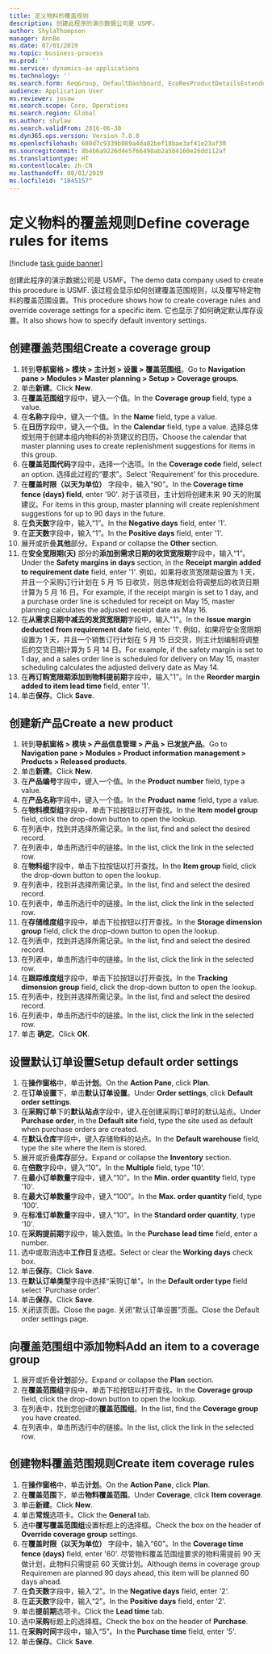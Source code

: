 ```yaml
---
title: 定义物料的覆盖规则
description: 创建此程序的演示数据公司是 USMF。
author: ShylaThompson
manager: AnnBe
ms.date: 07/01/2019
ms.topic: business-process
ms.prod: ''
ms.service: dynamics-ax-applications
ms.technology: ''
ms.search.form: ReqGroup, DefaultDashboard, EcoResProductDetailsExtended, EcoResProductCreate, InventItemOrderSetup, ReqItemTable
audience: Application User
ms.reviewer: josaw
ms.search.scope: Core, Operations
ms.search.region: Global
ms.author: shylaw
ms.search.validFrom: 2016-06-30
ms.dyn365.ops.version: Version 7.0.0
ms.openlocfilehash: 680d7c9339b089a4da82bef18bae3af41e23af30
ms.sourcegitcommit: 8b4b6a9226d4e5f66498ab2a5b4160e26dd112af
ms.translationtype: HT
ms.contentlocale: zh-CN
ms.lasthandoff: 08/01/2019
ms.locfileid: "1845157"
---
```

# <a name="define-coverage-rules-for-items"></a><span data-ttu-id="8d6a4-103">定义物料的覆盖规则</span><span class="sxs-lookup"><span data-stu-id="8d6a4-103">Define coverage rules for items</span></span>

[!include [task guide banner](../../includes/task-guide-banner.md)]

<span data-ttu-id="8d6a4-104">创建此程序的演示数据公司是 USMF。</span><span class="sxs-lookup"><span data-stu-id="8d6a4-104">The demo data company used to create this procedure is USMF.</span></span> <span data-ttu-id="8d6a4-105">该过程会显示如何创建覆盖范围规则，以及覆写特定物料的覆盖范围设置。</span><span class="sxs-lookup"><span data-stu-id="8d6a4-105">This procedure shows how to create coverage rules and override coverage settings for a specific item.</span></span> <span data-ttu-id="8d6a4-106">它也显示了如何确定默认库存设置。</span><span class="sxs-lookup"><span data-stu-id="8d6a4-106">It also shows how to specify default inventory settings.</span></span>


## <a name="create-a-coverage-group"></a><span data-ttu-id="8d6a4-107">创建覆盖范围组</span><span class="sxs-lookup"><span data-stu-id="8d6a4-107">Create a coverage group</span></span>
1. <span data-ttu-id="8d6a4-108">转到**导航窗格 > 模块 > 主计划 > 设置 > 覆盖范围组**。</span><span class="sxs-lookup"><span data-stu-id="8d6a4-108">Go to **Navigation pane > Modules > Master planning > Setup > Coverage groups**.</span></span>
2. <span data-ttu-id="8d6a4-109">单击**新建**。</span><span class="sxs-lookup"><span data-stu-id="8d6a4-109">Click **New**.</span></span>
3. <span data-ttu-id="8d6a4-110">在**覆盖范围组**字段中，键入一个值。</span><span class="sxs-lookup"><span data-stu-id="8d6a4-110">In the **Coverage group** field, type a value.</span></span>
4. <span data-ttu-id="8d6a4-111">在**名称**字段中，键入一个值。</span><span class="sxs-lookup"><span data-stu-id="8d6a4-111">In the **Name** field, type a value.</span></span>
5. <span data-ttu-id="8d6a4-112">在**日历**字段中，键入一个值。</span><span class="sxs-lookup"><span data-stu-id="8d6a4-112">In the **Calendar** field, type a value.</span></span> <span data-ttu-id="8d6a4-113">选择总体规划用于创建本组内物料的补货建议的日历。</span><span class="sxs-lookup"><span data-stu-id="8d6a4-113">Choose the calendar that master planning uses to create replenishment suggestions for items in this group.</span></span>  
6. <span data-ttu-id="8d6a4-114">在**覆盖范围代码**字段中，选择一个选项。</span><span class="sxs-lookup"><span data-stu-id="8d6a4-114">In the **Coverage code** field, select an option.</span></span> <span data-ttu-id="8d6a4-115">选择此过程的“要求”。</span><span class="sxs-lookup"><span data-stu-id="8d6a4-115">Select 'Requirement' for this procedure.</span></span>  
7. <span data-ttu-id="8d6a4-116">在**覆盖时限（以天为单位）** 字段中，输入“90”。</span><span class="sxs-lookup"><span data-stu-id="8d6a4-116">In the **Coverage time fence (days) field**, enter '90'.</span></span> <span data-ttu-id="8d6a4-117">对于该项目，主计划将创建未来 90 天的附属建议。</span><span class="sxs-lookup"><span data-stu-id="8d6a4-117">For items in this group, master planning will create replenishment suggestions for up to 90 days in the future.</span></span>  
8. <span data-ttu-id="8d6a4-118">在**负天数**字段中，输入“1”。</span><span class="sxs-lookup"><span data-stu-id="8d6a4-118">In the **Negative days** field, enter '1'.</span></span>
9. <span data-ttu-id="8d6a4-119">在**正天数**字段中，输入“1”。</span><span class="sxs-lookup"><span data-stu-id="8d6a4-119">In the **Positive days** field, enter '1'.</span></span>
10. <span data-ttu-id="8d6a4-120">展开或折叠**其他**部分。</span><span class="sxs-lookup"><span data-stu-id="8d6a4-120">Expand or collapse the **Other** section.</span></span>
11. <span data-ttu-id="8d6a4-121">在**安全宽限期(天)** 部分的**添加到需求日期的收货宽限期**字段中，输入“1”。</span><span class="sxs-lookup"><span data-stu-id="8d6a4-121">Under the **Safety margins in days** section, in the **Receipt margin added to requirement date** field, enter '1'.</span></span> <span data-ttu-id="8d6a4-122">例如，如果将收货宽限期设置为 1 天，并且一个采购订行计划在 5 月 15 日收货，则总体规划会将调整后的收货日期计算为 5 月 16 日。</span><span class="sxs-lookup"><span data-stu-id="8d6a4-122">For example, if the receipt margin is set to 1 day, and a purchase order line is scheduled for receipt on May 15, master planning calculates the adjusted receipt date as May 16.</span></span>  
12. <span data-ttu-id="8d6a4-123">在**从需求日期中减去的发货宽限期**字段中，输入"1"。</span><span class="sxs-lookup"><span data-stu-id="8d6a4-123">In the **Issue margin deducted from requirement date** field, enter '1'.</span></span> <span data-ttu-id="8d6a4-124">例如，如果将安全宽限期设置为 1 天，并且一个销售订行计划在 5 月 15 日交货，则主计划编制将调整后的交货日期计算为 5 月 14 日。</span><span class="sxs-lookup"><span data-stu-id="8d6a4-124">For example, if the safety margin is set to 1 day, and a sales order line is scheduled for delivery on May 15, master scheduling calculates the adjusted delivery date as May 14.</span></span>  
13. <span data-ttu-id="8d6a4-125">在**再订购宽限期添加到物料提前期**字段中，输入"1"。</span><span class="sxs-lookup"><span data-stu-id="8d6a4-125">In the **Reorder margin added to item lead time** field, enter '1'.</span></span>
14. <span data-ttu-id="8d6a4-126">单击**保存**。</span><span class="sxs-lookup"><span data-stu-id="8d6a4-126">Click **Save**.</span></span>

## <a name="create-a-new-product"></a><span data-ttu-id="8d6a4-127">创建新产品</span><span class="sxs-lookup"><span data-stu-id="8d6a4-127">Create a new product</span></span>
1. <span data-ttu-id="8d6a4-128">转到**导航窗格 > 模块 > 产品信息管理 > 产品 > 已发放产品**。</span><span class="sxs-lookup"><span data-stu-id="8d6a4-128">Go to **Navigation pane > Modules > Product information management > Products > Released products**.</span></span>
2. <span data-ttu-id="8d6a4-129">单击**新建**。</span><span class="sxs-lookup"><span data-stu-id="8d6a4-129">Click **New**.</span></span>
3. <span data-ttu-id="8d6a4-130">在**产品编号**字段中，键入一个值。</span><span class="sxs-lookup"><span data-stu-id="8d6a4-130">In the **Product number** field, type a value.</span></span>
4. <span data-ttu-id="8d6a4-131">在**产品名称**字段中，键入一个值。</span><span class="sxs-lookup"><span data-stu-id="8d6a4-131">In the **Product name** field, type a value.</span></span>
5. <span data-ttu-id="8d6a4-132">在**物料模型组**字段中，单击下拉按钮以打开查找。</span><span class="sxs-lookup"><span data-stu-id="8d6a4-132">In the **Item model group** field, click the drop-down button to open the lookup.</span></span>
6. <span data-ttu-id="8d6a4-133">在列表中，找到并选择所需记录。</span><span class="sxs-lookup"><span data-stu-id="8d6a4-133">In the list, find and select the desired record.</span></span>
7. <span data-ttu-id="8d6a4-134">在列表中，单击所选行中的链接。</span><span class="sxs-lookup"><span data-stu-id="8d6a4-134">In the list, click the link in the selected row.</span></span>
8. <span data-ttu-id="8d6a4-135">在**物料组**字段中，单击下拉按钮以打开查找。</span><span class="sxs-lookup"><span data-stu-id="8d6a4-135">In the **Item group** field, click the drop-down button to open the lookup.</span></span>
9. <span data-ttu-id="8d6a4-136">在列表中，找到并选择所需记录。</span><span class="sxs-lookup"><span data-stu-id="8d6a4-136">In the list, find and select the desired record.</span></span>
10. <span data-ttu-id="8d6a4-137">在列表中，单击所选行中的链接。</span><span class="sxs-lookup"><span data-stu-id="8d6a4-137">In the list, click the link in the selected row.</span></span>
11. <span data-ttu-id="8d6a4-138">在**存储维度组**字段中，单击下拉按钮以打开查找。</span><span class="sxs-lookup"><span data-stu-id="8d6a4-138">In the **Storage dimension group** field, click the drop-down button to open the lookup.</span></span>
12. <span data-ttu-id="8d6a4-139">在列表中，找到并选择所需记录。</span><span class="sxs-lookup"><span data-stu-id="8d6a4-139">In the list, find and select the desired record.</span></span>
13. <span data-ttu-id="8d6a4-140">在列表中，单击所选行中的链接。</span><span class="sxs-lookup"><span data-stu-id="8d6a4-140">In the list, click the link in the selected row.</span></span>
14. <span data-ttu-id="8d6a4-141">在**跟踪维度组**字段中，单击下拉按钮以打开查找。</span><span class="sxs-lookup"><span data-stu-id="8d6a4-141">In the **Tracking dimension group** field, click the drop-down button to open the lookup.</span></span>
15. <span data-ttu-id="8d6a4-142">在列表中，找到并选择所需记录。</span><span class="sxs-lookup"><span data-stu-id="8d6a4-142">In the list, find and select the desired record.</span></span>
16. <span data-ttu-id="8d6a4-143">在列表中，单击所选行中的链接。</span><span class="sxs-lookup"><span data-stu-id="8d6a4-143">In the list, click the link in the selected row.</span></span>
17. <span data-ttu-id="8d6a4-144">单击 **确定**。</span><span class="sxs-lookup"><span data-stu-id="8d6a4-144">Click **OK**.</span></span>

## <a name="setup-default-order-settings"></a><span data-ttu-id="8d6a4-145">设置默认订单设置</span><span class="sxs-lookup"><span data-stu-id="8d6a4-145">Setup default order settings</span></span>
1. <span data-ttu-id="8d6a4-146">在**操作窗格**中，单击**计划**。</span><span class="sxs-lookup"><span data-stu-id="8d6a4-146">On the **Action Pane**, click **Plan**.</span></span>
2. <span data-ttu-id="8d6a4-147">在**订单设置**下，单击**默认订单设置**。</span><span class="sxs-lookup"><span data-stu-id="8d6a4-147">Under **Order settings**, click **Default order settings**.</span></span>
3. <span data-ttu-id="8d6a4-148">在**采购订单**下的**默认站点**字段中，键入在创建采购订单时的默认站点。</span><span class="sxs-lookup"><span data-stu-id="8d6a4-148">Under **Purchase order**, in the **Default site** field, type the site used as default when purchase orders are created.</span></span>
4. <span data-ttu-id="8d6a4-149">在**默认仓库**字段中，键入存储物料的站点。</span><span class="sxs-lookup"><span data-stu-id="8d6a4-149">In the **Default warehouse** field, type the site where the item is stored.</span></span>
5. <span data-ttu-id="8d6a4-150">展开或折叠**库存**部分。</span><span class="sxs-lookup"><span data-stu-id="8d6a4-150">Expand or collapse the **Inventory** section.</span></span>
6. <span data-ttu-id="8d6a4-151">在**倍数**字段中，键入“10”。</span><span class="sxs-lookup"><span data-stu-id="8d6a4-151">In the **Multiple** field, type '10'.</span></span>
7. <span data-ttu-id="8d6a4-152">在**最小订单数量**字段中，键入“10”。</span><span class="sxs-lookup"><span data-stu-id="8d6a4-152">In the **Min. order quantity** field, type '10'.</span></span>
8. <span data-ttu-id="8d6a4-153">在**最大订单数量**字段中，键入“100”。</span><span class="sxs-lookup"><span data-stu-id="8d6a4-153">In the **Max. order quantity** field, type '100'.</span></span>
9. <span data-ttu-id="8d6a4-154">在**标准订单数量**字段中，键入“10”。</span><span class="sxs-lookup"><span data-stu-id="8d6a4-154">In the **Standard order quantity**, type '10'.</span></span>
10. <span data-ttu-id="8d6a4-155">在**采购提前期**字段中，输入数值。</span><span class="sxs-lookup"><span data-stu-id="8d6a4-155">In the **Purchase lead time** field, enter a number.</span></span>
11. <span data-ttu-id="8d6a4-156">选中或取消选中**工作日**复选框。</span><span class="sxs-lookup"><span data-stu-id="8d6a4-156">Select or clear the **Working days** check box.</span></span>
12. <span data-ttu-id="8d6a4-157">单击**保存**。</span><span class="sxs-lookup"><span data-stu-id="8d6a4-157">Click **Save**.</span></span>
13. <span data-ttu-id="8d6a4-158">在**默认订单类型**字段中选择“采购订单”。</span><span class="sxs-lookup"><span data-stu-id="8d6a4-158">In the **Default order type** field select 'Purchase order'.</span></span>
14. <span data-ttu-id="8d6a4-159">单击**保存**。</span><span class="sxs-lookup"><span data-stu-id="8d6a4-159">Click **Save**.</span></span>
15. <span data-ttu-id="8d6a4-160">关闭该页面。</span><span class="sxs-lookup"><span data-stu-id="8d6a4-160">Close the page.</span></span> <span data-ttu-id="8d6a4-161">关闭“默认订单设置”页面。</span><span class="sxs-lookup"><span data-stu-id="8d6a4-161">Close the Default order settings page.</span></span>  

## <a name="add-an-item-to-a-coverage-group"></a><span data-ttu-id="8d6a4-162">向覆盖范围组中添加物料</span><span class="sxs-lookup"><span data-stu-id="8d6a4-162">Add an item to a coverage group</span></span>
1. <span data-ttu-id="8d6a4-163">展开或折叠**计划**部分。</span><span class="sxs-lookup"><span data-stu-id="8d6a4-163">Expand or collapse the **Plan** section.</span></span>
2. <span data-ttu-id="8d6a4-164">在**覆盖范围组**字段中，单击下拉按钮以打开查找。</span><span class="sxs-lookup"><span data-stu-id="8d6a4-164">In the **Coverage group** field, click the drop-down button to open the lookup.</span></span>
3. <span data-ttu-id="8d6a4-165">在列表中，找到您创建的**覆盖范围组**。</span><span class="sxs-lookup"><span data-stu-id="8d6a4-165">In the list, find the **Coverage group** you have created.</span></span>
4. <span data-ttu-id="8d6a4-166">在列表中，单击所选行中的链接。</span><span class="sxs-lookup"><span data-stu-id="8d6a4-166">In the list, click the link in the selected row.</span></span>

## <a name="create-item-coverage-rules"></a><span data-ttu-id="8d6a4-167">创建物料覆盖范围规则</span><span class="sxs-lookup"><span data-stu-id="8d6a4-167">Create item coverage rules</span></span>
1. <span data-ttu-id="8d6a4-168">在**操作窗格**中，单击**计划**。</span><span class="sxs-lookup"><span data-stu-id="8d6a4-168">On the **Action Pane**, click **Plan**.</span></span>
2. <span data-ttu-id="8d6a4-169">在**覆盖范围**下，单击**物料覆盖范围**。</span><span class="sxs-lookup"><span data-stu-id="8d6a4-169">Under **Coverage**, click **Item coverage**.</span></span>
3. <span data-ttu-id="8d6a4-170">单击**新建**。</span><span class="sxs-lookup"><span data-stu-id="8d6a4-170">Click **New**.</span></span>
4. <span data-ttu-id="8d6a4-171">单击**常规**选项卡。</span><span class="sxs-lookup"><span data-stu-id="8d6a4-171">Click the **General** tab.</span></span>
5. <span data-ttu-id="8d6a4-172">选中**覆写覆盖范围组**设置标题上的选择框。</span><span class="sxs-lookup"><span data-stu-id="8d6a4-172">Check the box on the header of **Override coverage group** settings.</span></span>
6. <span data-ttu-id="8d6a4-173">在**覆盖时限（以天为单位）** 字段中，输入“60”。</span><span class="sxs-lookup"><span data-stu-id="8d6a4-173">In the **Coverage time fence (days)** field, enter '60'.</span></span> <span data-ttu-id="8d6a4-174">尽管物料覆盖范围组要求的物料需提前 90 天做计划，此物料只需提前 60 天做计划。</span><span class="sxs-lookup"><span data-stu-id="8d6a4-174">Although items in coverage group Requiremen are planned 90 days ahead, this item will be planned 60 days ahead.</span></span>  
7. <span data-ttu-id="8d6a4-175">在**负天数**字段中，输入“2”。</span><span class="sxs-lookup"><span data-stu-id="8d6a4-175">In the **Negative days** field, enter '2'.</span></span>
8. <span data-ttu-id="8d6a4-176">在**正天数**字段中，输入“2”。</span><span class="sxs-lookup"><span data-stu-id="8d6a4-176">In the **Positive days** field, enter '2'.</span></span>
9. <span data-ttu-id="8d6a4-177">单击**提前期**选项卡。</span><span class="sxs-lookup"><span data-stu-id="8d6a4-177">Click the **Lead time** tab.</span></span>
10. <span data-ttu-id="8d6a4-178">选中**采购**标题上的选择框。</span><span class="sxs-lookup"><span data-stu-id="8d6a4-178">Check the box on the header of **Purchase**.</span></span>
11. <span data-ttu-id="8d6a4-179">在**采购时间**字段中，输入“5”。</span><span class="sxs-lookup"><span data-stu-id="8d6a4-179">In the **Purchase time** field, enter '5'.</span></span>
12. <span data-ttu-id="8d6a4-180">单击**保存**。</span><span class="sxs-lookup"><span data-stu-id="8d6a4-180">Click **Save**.</span></span>

